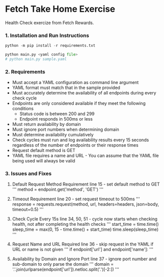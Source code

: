 # Fetch Take Home Exercise

Health Check exercize from Fetch Rewards.

### 1\. Installation and Run Instructions

```python
python -m pip install -r requirements.txt 
```

```python
python main.py <yaml config file>
# python main.py sample.yaml
```

### 2\. Requirements

- Must accept a YAML configuration as command line argument
- YAML format must match that in the sample provided
- Must accurately determine the availability of all endpoints during every check cycle
- Endpoints are only considered available if they meet the following conditions
    - Status code is between 200 and 299
    - Endpoint responds in 500ms or less
- Must return availability by domain
- Must ignore port numbers when determining domain
- Must determine availability cumulatively
- Check cycles must run and log availability results every 15 seconds regardless of the number of endpoints or their response times
- Request default method is GET
- YAML file requires a name and URL - You can assume that the YAML file being used will always be valid

### 3\. Issues and Fixes

1.  Default Request Method Requirement
    line 15 - set default method to GET
    '''
    method = endpoint.get('method', 'GET')
    '''

2.  Timeout Requirement
    line 20 - set request timeout to 500ms
    '''
    response = requests.request(method, url, headers=headers, json=body, timeout=0.5)
    '''

3.  Check Cycle Every 15s
    line 34, 50, 51 - cycle now starts when checking health, not after completing the health checks
    '''
    start_time = time.time()
    sleep_time = max(0, 15 - time.time() + start_time)
    time.sleep(sleep_time)
    '''

4.  Request Name and URL Required
    line 36 - skip request in the YAML if URL or name is not given
    '''
    if endpoint['url'] and endpoint['name']:
    '''

5.  Availability by Domain and Ignore Port
    line 37 - ignore port number and sub-domain to only parse the domain
    '''
    domain = '.'.join(urlparse(endpoint['url']).netloc.split('.')[-2:])
    '''
